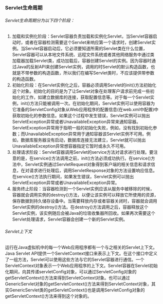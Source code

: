 ### Servlet生命周期
###### Servlet生命周期分为以下四个阶段：
1. 加载和实例化阶段：Servlet容器负责加载和实例化Servlet，当Servlet容器启动时，或者在容器检测需要这个Servlet来响应第一个请求时，创建Servlet实例。当Servlet容器启动后，它必须要知道所需的Servlet类在什么位置，Servlet容器可以从本地文件系统、远程文件系统或者其他网络服务中通过类加载器加载Servlet类，成功加载后，容器创建Servlet的实例。因为容器时通过Java的反射API来创建Servlet实例，调用的时Servlet的默认构造函数，也就是不带参数的构造函数，所以我们在编写Servlet类时，不应该提供带参数的构造函数。
2. 初始化阶段：在Servlet实例化之后，容器必须调用Servlet的init()方法初始化这个对象。初始化的目的是为了让Servlet对象在处理客户请求前完成一些初始化的工作，如建立数据库的连接，获取配置信息等。对于每一个Servlet实例，init()方法只能被调用一次。在初始化期间，Servlet实例可以使用容器为它准备的ServletConfig对象从Web应用程序的配置信息(在web.xml中配置)中获取初始化的参数信息。如果这个过程中发生错误，Servlet实例可以抛出ServletException异常或者UnavailableException异常来通知容器。ServletException异常用于指明一般的初始化失败，例如，没有找到初始化参数；而UnavailableException异常用于通知容器该Servlet实例不可用。例如，数据库服务器没有启动，数据库连接无法建立，Servlet就可以抛出UnavailableException异常想容器指定它暂时或永久不可用。
3. 处理请求阶段：Servlet容器调用Servlet的service方法对请求进行处理。要注意的是，在service()方法调用之前，init()方法必须成功执行。在service()方法中，Servlet实例通过ServletRequest对象得到客户端的相关信息和请求信息，在对请求进行处理后，调用ServletResponse对象的方法设置响应信息。在service()方法执行期间，如果发生错误，Servlet实例可以抛出ServletException异常或者UnavailableException异常。
4. 服务终止阶段：当容器检测到一个Servlet实例应该从服务中被移除的时候，容器就会调用实例的destroy()方法，以便让该实例可以释放它所使用的资源，保存数据到持久储存设备中。当需要释放内存或者容器关闭时，容器就会调用Servlet实例的destroy()方法。在destroy()方法调用之后，容器释放这个Servlet实例，该实例随后会被Java的垃圾收集器所回收。如果再次需要这个Servlet处理请求，Servlet容器会创建一个新的Servlet实例。

###### Servlet上下文
运行在Java虚拟机中的每一个Web应用程序都有一个与之相关的Servlet上下文。Java Servlet API提供一个ServletContext接口来表示上下文。在这个接口中定义了一组方法，Servlet可以使用这些方法与它的Servlet容器进行通信。一个ServletContext对象表示一个Web应用程序的上下文。Servlet容器在Servlet初始化期间，向其传递servletConfig对象，可以通过ServletConfig对象的getServletContext()方法来得到ServletContext对象。也可以通过GenericServlet对象的getServletContext()方法来得到ServletContext对象，其实GenericServlet类的getServletContext()也是调用ServletConfig对象的getServletContext()方法来得到这个对象的。